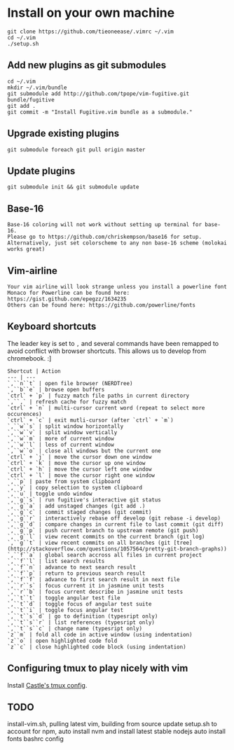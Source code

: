 # Install on your own machine

    git clone https://github.com/tieoneease/.vimrc ~/.vim
    cd ~/.vim
    ./setup.sh

## Add new plugins as git submodules

    cd ~/.vim
    mkdir ~/.vim/bundle
    git submodule add http://github.com/tpope/vim-fugitive.git bundle/fugitive
    git add .
    git commit -m "Install Fugitive.vim bundle as a submodule."

## Upgrade existing plugins

    git submodule foreach git pull origin master

## Update plugins

    git submodule init && git submodule update

## Base-16

    Base-16 coloring will not work without setting up terminal for base-16. 
    Please go to https://github.com/chriskempson/base16 for setup. 
    Alternatively, just set colorscheme to any non base-16 scheme (molokai works great)

## Vim-airline

    Your vim airline will look strange unless you install a powerline font
    Monaco for Powerline can be found here: https://gist.github.com/epegzz/1634235
    Others can be found here: https://github.com/powerline/fonts

## Keyboard shortcuts

The leader key is set to `,` and several commands have been remapped to avoid conflict with browser shortcuts. This allows us to develop from chromebook. :]

    Shortcut | Action
    --- | ---
    `,``n``t` | open file browser (NERDTree)
    `,``b``e` | browse open buffers
    `ctrl` + `p` | fuzzy match file paths in current directory
    `,``,` | refresh cache for fuzzy match
    `ctrl` + `n` | multi-cursor current word (repeat to select more occurences)
    `ctrl` + `c` | exit mutli-cursor (after `ctrl` + `m`)
    `,``w``s` | split window horizontally
    `,``w``v` | split window vertically
    `,``w``m` | more of current window
    `,``w``l` | less of current window
    `,``w``o` | close all windows but the current one
    `ctrl` + `j` | move the cursor down one window
    `ctrl` + `k` | move the cursor up one window
    `ctrl` + `h` | move the cursor left one window
    `ctrl` + `l` | move the cursor right one window
    `,``p` | paste from system clipboard
    `,``y` | copy selection to system clipboard
    `,``u` | toggle undo window
    `,``g``s` | run fugitive's interactive git status
    `,``g``a` | add unstaged changes (git add .)
    `,``g``c` | commit staged changes (git commit)
    `,``g``r` | interactively rebase off develop (git rebase -i develop)
    `,``g``d` | compare changes in current file to last commit (git diff)
    `,``g``p` | push current branch to upstream remote (git push)
    `,``g``l` | view recent commits on the current branch (git log)
    `,``g``t` | view recent commits on all branches (git [tree](http://stackoverflow.com/questions/1057564/pretty-git-branch-graphs))
    `,``f``a` | global search accross all files in current project
    `,``f``l` | list search results
    `,``f``n` | advance to next search result
    `,``f``p` | return to previous search result
    `,``f``f` | advance to first search result in next file
    `,``r``s` | focus current it in jasmine unit tests
    `,``r``b` | focus current describe in jasmine unit tests
    `,``t``t` | toggle angular test file
    `,``t``d` | toggle focus of angular test suite
    `,``t``i` | toggle focus angular test
    `,``t``s``d` | go to definition (typesript only)
    `,``t``s``r` | list references (typesript only)
    `,``t``s``c` | change name (typesript only)
    `z``m` | fold all code in active window (using indentation)
    `z``o` | open highlighted code fold
    `z``c` | close highlighted code block (using indentation)

## Configuring tmux to play nicely with vim

Install [Castle's tmux config](https://github.com/castle-dev/.tmux.conf#installing-on-mac-or-linux).

## TODO

install-vim.sh, pulling latest vim, building from source
update setup.sh to account for npm, auto install nvm and install latest stable nodejs
auto install fonts
bashrc config
